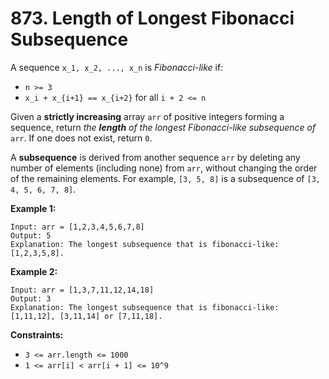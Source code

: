 # 873. Length of Longest Fibonacci Subsequence

A sequence `x_1, x_2, ..., x_n` is *Fibonacci-like* if:

- `n >= 3`
- `x_i + x_{i+1} == x_{i+2}` for all `i + 2 <= n`

Given a **strictly increasing** array `arr` of positive integers forming a sequence, return *the **length** of the longest Fibonacci-like subsequence of* `arr`. If one does not exist, return `0`.

A **subsequence** is derived from another sequence `arr` by deleting any number of elements (including none) from `arr`, without changing the order of the remaining elements. For example, `[3, 5, 8]` is a subsequence of `[3, 4, 5, 6, 7, 8]`.

**Example 1:**

```()
Input: arr = [1,2,3,4,5,6,7,8]
Output: 5
Explanation: The longest subsequence that is fibonacci-like: [1,2,3,5,8].
```

**Example 2:**

```()
Input: arr = [1,3,7,11,12,14,18]
Output: 3
Explanation: The longest subsequence that is fibonacci-like: [1,11,12], [3,11,14] or [7,11,18].
```

**Constraints:**

- `3 <= arr.length <= 1000`
- `1 <= arr[i] < arr[i + 1] <= 10^9`
